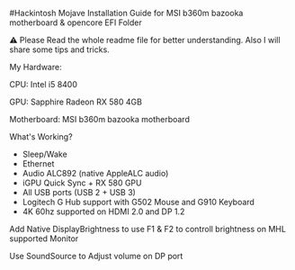 #Hackintosh Mojave Installation Guide for MSI b360m bazooka motherboard & opencore EFI Folder

⚠️ Please Read the whole readme file for better understanding. Also I will share some tips and tricks.

My Hardware:

CPU: Intel i5 8400

GPU: Sapphire Radeon RX 580 4GB

Motherboard: MSI b360m bazooka motherboard


What's Working?
- Sleep/Wake
- Ethernet
- Audio ALC892 (native AppleALC audio)
- iGPU Quick Sync + RX 580 GPU
- All USB ports (USB 2 + USB 3)
- Logitech G Hub support with G502 Mouse and G910 Keyboard
- 4K 60hz supported on HDMI 2.0 and DP 1.2

Add Native DisplayBrightness to use F1 & F2 to controll brightness on MHL supported Monitor

Use SoundSource to Adjust volume on DP port
